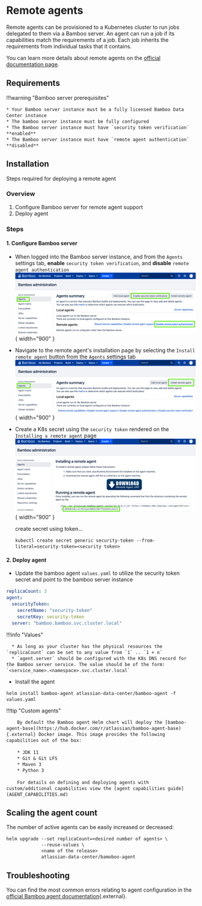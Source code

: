 # Remote agents

Remote agents can be provisioned to a Kubernetes cluster to run jobs delegated to them via a Bamboo server. An agent can run a job if its capabilities match the requirements of a job. Each job inherits the requirements from individual tasks that it contains.

You can learn more details about remote agents on the [official documentation page](https://confluence.atlassian.com/bamboo/agents-and-capabilities-289277114.html).

## Requirements

!!!warning "Bamboo server prerequisites"

    * Your Bamboo server instance must be a fully licensed Bamboo Data Center instance
    * The bamboo server instance must be fully configured
    * The Bamboo server instance must have `security token verification` **enabled**
    * The Bamboo server instance must have `remote agent authentication` **disabled**

## Installation

Steps required for deploying a remote agent

### Overview

1. Configure Bamboo server for remote agent support
2. Deploy agent

### Steps

#### 1. Configure Bamboo server

* When logged into the Bamboo server instance, and from the `Agents` settings tab, **enable** `security token verification`, and **disable** `remote agent authentication`
   ![security_token_verification](../../assets/images/bamboo_agents/enable-disable.png){ width="900" }
   
* Navigate to the remote agent's installation page by selecting the `Install remote agent` button from the `Agents` settings tab
   ![install_remote_agent](../../assets/images/bamboo_agents/install-remote-agent.png){ width="900" }

* Create a K8s secret using the `security token` rendered on the `Installing a remote agent` page
   ![security_token](../../assets/images/bamboo_agents/security-token.png){ width="900" }
      
   create secret using token...
   
   ``` shell
   kubectl create secret generic security-token --from-literal=security-token=<security token>
   ```

#### 2. Deploy agent 

* Update the bamboo agent `values.yaml` to utilize the security token secret and point to the bamboo server instance

```yaml
replicaCount: 3
agent:
  securityToken:
    secretName: "security-token"
    secretKey: security-token
  server: "bamboo.bamboo.svc.cluster.local"
```

!!!info "Values"

      * As long as your cluster has the physical resources the `replicaCount` can be set to any value from `1` .. `1 + n` 
      * `agent.server` should be configured with the K8s DNS record for the Bamboo server service. The value should be of the form: `<service_name>.<namespace>.svc.cluster.local`

* Install the agent

```shell
helm install bamboo-agent atlassian-data-center/bamboo-agent -f values.yaml
```

!!!tip "Custom agents"

        By default the Bamboo agent Helm chart will deploy the [bamboo-agent-base](https://hub.docker.com/r/atlassian/bamboo-agent-base){.external} Docker image. This image provides the following capabilities out of the box:
        
        * JDK 11
        * Git & Git LFS
        * Maven 3
        * Python 3

        For details on defining and deploying agents with custom/additional capabilities view the [agent capabilities guide](AGENT_CAPABILITIES.md)

## Scaling the agent count

The number of active agents can be easily increased or decreased: 

``` shell
helm upgrade --set replicaCount=<desired number of agents> \
             --reuse-values \
             <name of the release>
             atlassian-data-center/bamoboo-agent
```

## Troubleshooting

You can find the most common errors relating to agent configuration in the [official Bamboo agent documentation](https://confluence.atlassian.com/bamboo/bamboo-remote-agent-installation-guide-289276832.html){.external}.